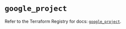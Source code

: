 # `google_project`

Refer to the Terraform Registry for docs: [`google_project`](https://registry.terraform.io/providers/hashicorp/google-beta/6.28.0/docs/resources/google_project).
